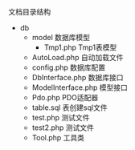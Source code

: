  文档目录结构


 - db
    - model 数据库模型
        - Tmp1.php Tmp1表模型
    - AutoLoad.php 自动加载文件
    - config.php 数据库配置
    - DbInterface.php 数据库接口
    - ModelInterface.php 模型接口
    - Pdo.php PDO适配器
    - table.sql 表创建sql文件
    - test.php 测试文件
    - test2.php 测试文件
    - Tool.php 工具类
 
